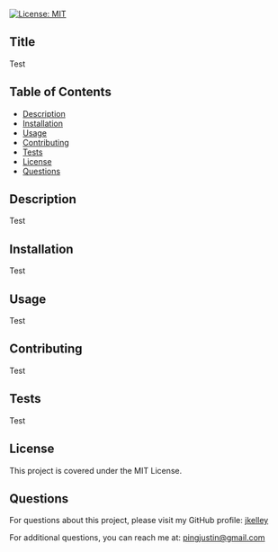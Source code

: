 [![License: MIT](https://img.shields.io/badge/License-MIT-yellow.svg)](https://opensource.org/licenses/MIT)

## Title
Test

## Table of Contents
- [Description](#description)
- [Installation](#installation)
- [Usage](#usage)
- [Contributing](#contributing)
- [Tests](#tests)
- [License](#license)
- [Questions](#questions)

## Description
Test

## Installation
Test

## Usage
Test

## Contributing
Test

## Tests
Test

## License
This project is covered under the MIT License.

## Questions
For questions about this project, please visit my GitHub profile:
[jkelley](https://github.com/jkelley)

For additional questions, you can reach me at: pingjustin@gmail.com
